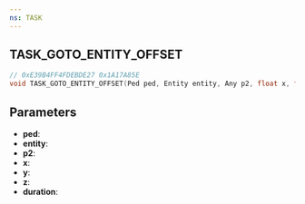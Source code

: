 ```yaml
---
ns: TASK
---
```

## TASK_GOTO_ENTITY_OFFSET

```c
// 0xE39B4FF4FDEBDE27 0x1A17A85E
void TASK_GOTO_ENTITY_OFFSET(Ped ped, Entity entity, Any p2, float x, float y, float z, int duration);
```

## Parameters
* **ped**:
* **entity**:
* **p2**:
* **x**:
* **y**:
* **z**:
* **duration**:
